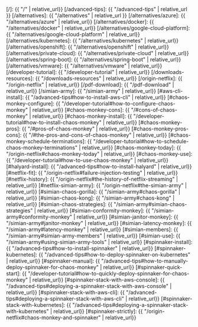 [/]:                                    {{ "/" | relative_url}}
[/advanced-tips]:                       {{ "/advanced-tips" | relative_url }}
[/alternatives]:                        {{ "/alternatives" | relative_url }}
[/alternatives/azure]:                  {{ "/alternatives/azure" | relative_url}}
[/alternatives/docker]:                 {{ "/alternatives/docker" | relative_url}}
[/alternatives/google-cloud-platform]:  {{ "/alternatives/google-cloud-platform" | relative_url}}
[/alternatives/kubernetes]:             {{ "/alternatives/kubernetes" | relative_url}}
[/alternatives/openshift]:              {{ "/alternatives/openshift" | relative_url}}
[/alternatives/private-cloud]:          {{ "/alternatives/private-cloud" | relative_url}}
[/alternatives/spring-boot]:            {{ "/alternatives/spring-boot" | relative_url}}
[/alternatives/vmware]:                 {{ "/alternatives/vmware" | relative_url}}
[/developer-tutorial]:                  {{ "/developer-tutorial" | relative_url}}
[/downloads-resources]:                 {{ "/downloads-resources" | relative_url}}
[/origin-netflix]:                      {{ "/origin-netflix" | relative_url}}
[/pdf-download]:                        {{ "/pdf-download" | relative_url}}
[/simian-army]:                         {{ "/simian-army" | relative_url}}
[#aws-cli-install]:                     {{ "/advanced-tips#how-to-install-aws-cli" | relative_url}}
[#chaos-monkey-configure]:              {{ "/developer-tutorial#how-to-configure-chaos-monkey" | relative_url}}
[#chaos-monkey-cons]:                   {{ "/#cons-of-chaos-monkey" | relative_url}}
[#chaos-monkey-install]:                {{ "/developer-tutorial#how-to-install-chaos-monkey" | relative_url}}
[#chaos-monkey-pros]:                   {{ "/#pros-of-chaos-monkey" | relative_url}}
[#chaos-monkey-pros-cons]:              {{ "/#the-pros-and-cons-of-chaos-monkey" | relative_url}}
[#chaos-monkey-schedule-terminations]:  {{ "/developer-tutorial#how-to-schedule-chaos-monkey-terminations" | relative_url}}
[#chaos-monkey-today]:                  {{ "/origin-netflix#chaos-monkey-today" | relative_url}}
[#chaos-monkey-use]:                    {{ "/developer-tutorial#how-to-use-chaos-monkey" | relative_url}}
[#halyard-install]:                     {{ "/advanced-tips#how-to-install-halyard" | relative_url}}
[#netflix-fit]:                         {{ "/origin-netflix#failure-injection-testing" | relative_url}}
[#netflix-history]:                     {{ "/origin-netflix#the-history-of-netflix-streaming" | relative_url}}
[#netflix-simian-army]:                 {{ "/origin-netflix#the-simian-army" | relative_url}}
[#simian-chaos-gorilla]:                {{ "/simian-army#chaos-gorilla" | relative_url}}
[#simian-chaos-kong]:                   {{ "/simian-army#chaos-kong" | relative_url}}
[#simian-chaos-strategies]:             {{ "/simian-army#simian-chaos-strategies" | relative_url}}
[#simian-conformity-monkey]:            {{ "/simian-army#conformity-monkey" | relative_url}}
[#simian-janitor-monkey]:               {{ "/simian-army#janitor-monkey" | relative_url}}
[#simian-latency-monkey]:               {{ "/simian-army#latency-monkey" | relative_url}}
[#simian-members]:                      {{ "/simian-army#simian-army-members" | relative_url}}
[#simian-use]:                          {{ "/simian-army#using-simian-army-tools" | relative_url}}
[#spinnaker-install]:                   {{ "/advanced-tips#how-to-install-spinnaker" | relative_url}}
[#spinnaker-kubernetes]:                {{ "/advanced-tips#how-to-deploy-spinnaker-on-kubernetes" | relative_url}}
[#spinnaker-manual]:                    {{ "/advanced-tips#how-to-manually-deploy-spinnaker-for-chaos-monkey" | relative_url}}
[#spinnaker-quick-start]:               {{ "/developer-tutorial#how-to-quickly-deploy-spinnaker-for-chaos-monkey" | relative_url}}
[#spinnaker-stack-with-aws-console]:    {{ "/advanced-tips#deploying-a-spinnaker-stack-with-aws-console" | relative_url}}
[#spinnaker-stack-with-aws-cli]:        {{ "/advanced-tips#deploying-a-spinnaker-stack-with-aws-cli" | relative_url}}
[#spinnaker-stack-with-kubernetes]:     {{ "/advanced-tips#deploying-a-spinnaker-stack-with-kubernetes" | relative_url}}
[#spinnaker-strictly]:                  {{ "/origin-netflix#chaos-monkey-and-spinnaker" | relative_url}}